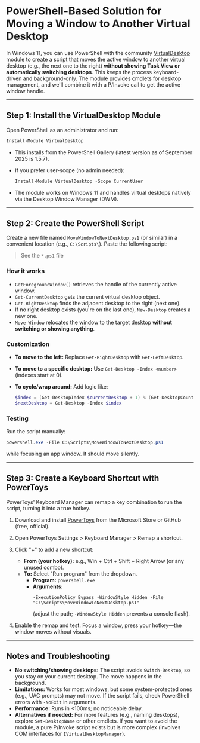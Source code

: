 # PowerShell-Based Solution for Moving a Window to Another Virtual Desktop

In Windows 11, you can use PowerShell with the community [VirtualDesktop](https://www.powershellgallery.com/packages/VirtualDesktop) module to create a script that moves the active window to another virtual desktop (e.g., the next one to the right) **without showing Task View or automatically switching desktops**. This keeps the process keyboard-driven and background-only. The module provides cmdlets for desktop management, and we'll combine it with a P/Invoke call to get the active window handle.

---

## Step 1: Install the VirtualDesktop Module

Open PowerShell as an administrator and run:

```powershell
Install-Module VirtualDesktop
```

- This installs from the PowerShell Gallery (latest version as of September 2025 is 1.5.7).
- If you prefer user-scope (no admin needed):

  ```powershell
  Install-Module VirtualDesktop -Scope CurrentUser
  ```

- The module works on Windows 11 and handles virtual desktops natively via the Desktop Window Manager (DWM).

---

## Step 2: Create the PowerShell Script

Create a new file named `MoveWindowToNextDesktop.ps1` (or similar) in a convenient location (e.g., `C:\Scripts\`). Paste the following script:

> See the `*.ps1` file

### How it works

- `GetForegroundWindow()` retrieves the handle of the currently active window.
- `Get-CurrentDesktop` gets the current virtual desktop object.
- `Get-RightDesktop` finds the adjacent desktop to the right (next one).
- If no right desktop exists (you're on the last one), `New-Desktop` creates a new one.
- `Move-Window` relocates the window to the target desktop **without switching or showing anything**.

### Customization

- **To move to the left:** Replace `Get-RightDesktop` with `Get-LeftDesktop`.
- **To move to a specific desktop:** Use `Get-Desktop -Index <number>` (indexes start at 0).
- **To cycle/wrap around:** Add logic like:

  ```powershell
  $index = (Get-DesktopIndex $currentDesktop + 1) % (Get-DesktopCount)
  $nextDesktop = Get-Desktop -Index $index
  ```

### Testing

Run the script manually:

```powershell
powershell.exe -File C:\Scripts\MoveWindowToNextDesktop.ps1
```

while focusing an app window. It should move silently.

---

## Step 3: Create a Keyboard Shortcut with PowerToys

PowerToys' Keyboard Manager can remap a key combination to run the script, turning it into a true hotkey.

1. Download and install [PowerToys](https://github.com/microsoft/PowerToys) from the Microsoft Store or GitHub (free, official).
2. Open PowerToys Settings > Keyboard Manager > Remap a shortcut.
3. Click "+" to add a new shortcut:
    - **From (your hotkey):** e.g., Win + Ctrl + Shift + Right Arrow (or any unused combo).
    - **To:** Select "Run program" from the dropdown.
        - **Program:** `powershell.exe`
        - **Arguments:**  
          ```
          -ExecutionPolicy Bypass -WindowStyle Hidden -File "C:\Scripts\MoveWindowToNextDesktop.ps1"
          ```
          (adjust the path; `-WindowStyle Hidden` prevents a console flash).

4. Enable the remap and test: Focus a window, press your hotkey—the window moves without visuals.

---

## Notes and Troubleshooting

- **No switching/showing desktops:** The script avoids `Switch-Desktop`, so you stay on your current desktop. The move happens in the background.
- **Limitations:** Works for most windows, but some system-protected ones (e.g., UAC prompts) may not move. If the script fails, check PowerShell errors with `-NoExit` in arguments.
- **Performance:** Runs in <100ms; no noticeable delay.
- **Alternatives if needed:** For more features (e.g., naming desktops), explore `Set-DesktopName` or other cmdlets. If you want to avoid the module, a pure P/Invoke script exists but is more complex (involves COM interfaces for `IVirtualDesktopManager`).